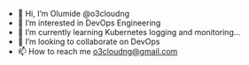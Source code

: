 - 👋 Hi, I’m Olumide @o3cloudng
- 👀 I’m interested in DevOps Engineering
- 🌱 I’m currently learning Kubernetes logging and monitoring...
- 💞️ I’m looking to collaborate on DevOps
- 📫 How to reach me o3cloudng@gmail.com

<!---
o3cloudng/o3cloudng is a ✨ special ✨ repository because its `README.md` (this file) appears on your GitHub profile.
You can click the Preview link to take a look at your changes.
--->
